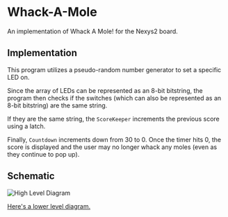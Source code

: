 Whack-A-Mole
============

An implementation of Whack A Mole! for the Nexys2 board.

Implementation
--------------

This program utilizes a pseudo-random number generator to set a specific LED
on.

Since the array of LEDs can be represented as an 8-bit bitstring, the program
then checks if the switches (which can also be represented as an 8-bit
bitstring) are the same string.

If they are the same string, the `ScoreKeeper` increments the previous score
using a latch.

Finally, `Countdown` increments down from 30 to 0. Once the timer hits 0, the
score is displayed and the user may no longer whack any moles (even as they
continue to pop up).

Schematic
---------
![High Level Diagram](https://raw.github.com/brotatos/Whack-A-Mole/master/diagrams/black_box.png)

[Here's a lower level diagram.](https://raw.github.com/brotatos/Whack-A-Mole/master/diagrams/schematic.png)
